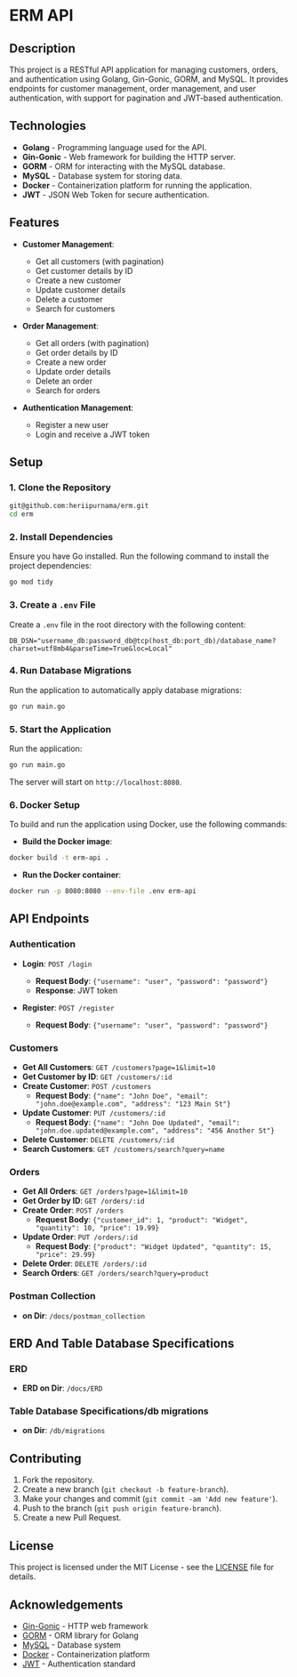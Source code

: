 # ERM API

## Description

This project is a RESTful API application for managing customers, orders, and authentication using Golang, Gin-Gonic, GORM, and MySQL. It provides endpoints for customer management, order management, and user authentication, with support for pagination and JWT-based authentication.

## Technologies

- **Golang** - Programming language used for the API.
- **Gin-Gonic** - Web framework for building the HTTP server.
- **GORM** - ORM for interacting with the MySQL database.
- **MySQL** - Database system for storing data.
- **Docker** - Containerization platform for running the application.
- **JWT** - JSON Web Token for secure authentication.

## Features

- **Customer Management**:
  - Get all customers (with pagination)
  - Get customer details by ID
  - Create a new customer
  - Update customer details
  - Delete a customer
  - Search for customers

- **Order Management**:
  - Get all orders (with pagination)
  - Get order details by ID
  - Create a new order
  - Update order details
  - Delete an order
  - Search for orders

- **Authentication Management**:
  - Register a new user
  - Login and receive a JWT token

## Setup

### 1. Clone the Repository

```bash
git@github.com:heriipurnama/erm.git
cd erm
```

### 2. Install Dependencies

Ensure you have Go installed. Run the following command to install the project dependencies:

```bash
go mod tidy
```

### 3. Create a `.env` File

Create a `.env` file in the root directory with the following content:

```env
DB_DSN="username_db:password_db@tcp(host_db:port_db)/database_name?charset=utf8mb4&parseTime=True&loc=Local"
```

### 4. Run Database Migrations

Run the application to automatically apply database migrations:

```bash
go run main.go
```

### 5. Start the Application

Run the application:

```bash
go run main.go
```

The server will start on `http://localhost:8080`.

### 6. Docker Setup

To build and run the application using Docker, use the following commands:

- **Build the Docker image**:

```bash
docker build -t erm-api .
```

- **Run the Docker container**:

```bash
docker run -p 8080:8080 --env-file .env erm-api
```

## API Endpoints

### Authentication

- **Login**: `POST /login`
  - **Request Body**: `{"username": "user", "password": "password"}`
  - **Response**: JWT token

- **Register**: `POST /register`
  - **Request Body**: `{"username": "user", "password": "password"}`

### Customers

- **Get All Customers**: `GET /customers?page=1&limit=10`
- **Get Customer by ID**: `GET /customers/:id`
- **Create Customer**: `POST /customers`
  - **Request Body**: `{"name": "John Doe", "email": "john.doe@example.com", "address": "123 Main St"}`
- **Update Customer**: `PUT /customers/:id`
  - **Request Body**: `{"name": "John Doe Updated", "email": "john.doe.updated@example.com", "address": "456 Another St"}`
- **Delete Customer**: `DELETE /customers/:id`
- **Search Customers**: `GET /customers/search?query=name`

### Orders

- **Get All Orders**: `GET /orders?page=1&limit=10`
- **Get Order by ID**: `GET /orders/:id`
- **Create Order**: `POST /orders`
  - **Request Body**: `{"customer_id": 1, "product": "Widget", "quantity": 10, "price": 19.99}`
- **Update Order**: `PUT /orders/:id`
  - **Request Body**: `{"product": "Widget Updated", "quantity": 15, "price": 29.99}`
- **Delete Order**: `DELETE /orders/:id`
- **Search Orders**: `GET /orders/search?query=product`

### Postman Collection
- **on Dir**: `/docs/postman_collection`

## ERD And Table Database Specifications

### ERD
- **ERD on Dir**: `/docs/ERD`

### Table Database Specifications/db migrations
- **on Dir**: `/db/migrations`

## Contributing

1. Fork the repository.
2. Create a new branch (`git checkout -b feature-branch`).
3. Make your changes and commit (`git commit -am 'Add new feature'`).
4. Push to the branch (`git push origin feature-branch`).
5. Create a new Pull Request.

## License

This project is licensed under the MIT License - see the [LICENSE](LICENSE) file for details.

## Acknowledgements

- [Gin-Gonic](https://github.com/gin-gonic/gin) - HTTP web framework
- [GORM](https://gorm.io/) - ORM library for Golang
- [MySQL](https://www.mysql.com/) - Database system
- [Docker](https://www.docker.com/) - Containerization platform
- [JWT](https://jwt.io/) - Authentication standard
